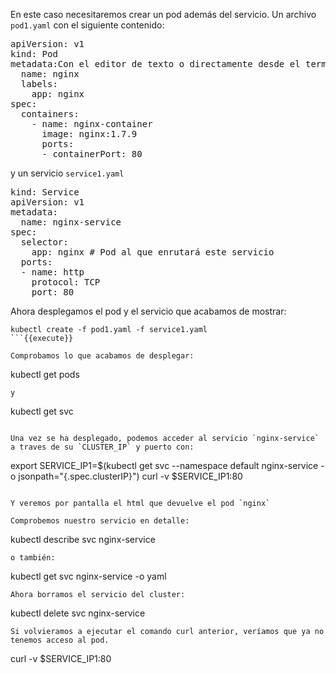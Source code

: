 En este caso necesitaremos crear un pod además del servicio. Un archivo `pod1.yaml` con el siguiente contenido:

<pre class="file">
apiVersion: v1
kind: Pod
metadata:Con el editor de texto o directamente desde el terminal, crear u
  name: nginx
  labels:
    app: nginx
spec:
  containers:
    - name: nginx-container
      image: nginx:1.7.9
      ports:
      - containerPort: 80
</pre>

y un servicio `service1.yaml`

<pre class="file">
kind: Service
apiVersion: v1
metadata:
  name: nginx-service
spec:
  selector:
    app: nginx # Pod al que enrutará este servicio
  ports:
  - name: http
    protocol: TCP
    port: 80
</pre>

Ahora desplegamos el pod y el servicio que acabamos de mostrar:

```
kubectl create -f pod1.yaml -f service1.yaml
```{{execute}}

Comprobamos lo que acabamos de desplegar:
```
kubectl get pods
```{{execute}}
y
```
kubectl get svc
```{{execute}}

Una vez se ha desplegado, podemos acceder al servicio `nginx-service` a traves de su `CLUSTER_IP` y puerto con:
```
export SERVICE_IP1=$(kubectl get svc --namespace default nginx-service -o jsonpath="{.spec.clusterIP}")
curl -v $SERVICE_IP1:80
```{{execute}}

Y veremos por pantalla el html que devuelve el pod `nginx`

Comprobemos nuestro servicio en detalle:
```
kubectl describe svc nginx-service
```{{execute}}
o también:
```
kubectl get svc nginx-service -o yaml
```{{execute}}
Ahora borramos el servicio del cluster:
```
kubectl delete svc nginx-service
```{{execute}}
Si volvieramos a ejecutar el comando curl anterior, veríamos que ya no tenemos acceso al pod.
```
curl -v $SERVICE_IP1:80
```{{execute}}